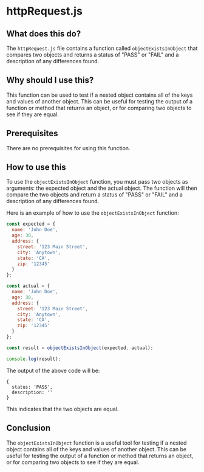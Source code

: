 
  
   # **httpRequest.js**

## What does this do?

The `httpRequest.js` file contains a function called `objectExistsInObject` that compares two objects and returns a status of "PASS" or "FAIL" and a description of any differences found.

## Why should I use this?

This function can be used to test if a nested object contains all of the keys and values of another object. This can be useful for testing the output of a function or method that returns an object, or for comparing two objects to see if they are equal.

## Prerequisites

There are no prerequisites for using this function.

## How to use this

To use the `objectExistsInObject` function, you must pass two objects as arguments: the expected object and the actual object. The function will then compare the two objects and return a status of "PASS" or "FAIL" and a description of any differences found.

Here is an example of how to use the `objectExistsInObject` function:

```javascript
const expected = {
  name: 'John Doe',
  age: 30,
  address: {
    street: '123 Main Street',
    city: 'Anytown',
    state: 'CA',
    zip: '12345'
  }
};

const actual = {
  name: 'John Doe',
  age: 30,
  address: {
    street: '123 Main Street',
    city: 'Anytown',
    state: 'CA',
    zip: '12345'
  }
};

const result = objectExistsInObject(expected, actual);

console.log(result);
```

The output of the above code will be:

```
{
  status: 'PASS',
  description: ''
}
```

This indicates that the two objects are equal.

## Conclusion

The `objectExistsInObject` function is a useful tool for testing if a nested object contains all of the keys and values of another object. This can be useful for testing the output of a function or method that returns an object, or for comparing two objects to see if they are equal.
  
  